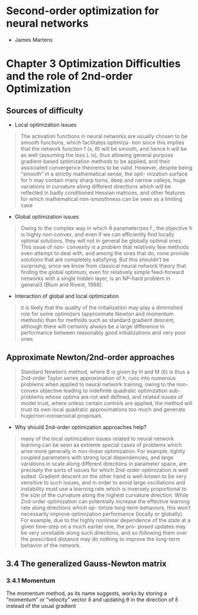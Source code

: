 # Second-order optimization for neural networks
* James Martens

# Chapter 3 Optimization Difficulties and the role of 2nd-order Optimization
## Sources of difficulty
* Local optimization issues
> The activation functions in neural networks are usually chosen to be smooth functions, which facilitates optimiza-
tion since this implies that the network function f (x, θ) will be smooth, and hence h will be as well (assuming the
loss L is), thus allowing general purpose gradient-based optimization methods to be applied, and their associated
convergence theorems to be valid. However, despite being “smooth” in a strictly mathematical sense, the opti-
mization surface for h may contain many sharp turns, deep and narrow valleys, huge variations in curvature along
different directions which will be reflected in badly conditioned Hessian matrices, and other features for which
mathematical non-smoothness can be seen as a limiting case

*  Global optimization issues
> Owing to the complex way in which θ parameterizes f , the objective h is highly non-convex, and even if we can
efficiently find locally optimal solutions, they will not in general be globally optimal ones. This issue of non-
convexity is a problem that relatively few methods even attempt to deal with, and among the ones that do, none
provide solutions that are completely satisfying. But this shouldn’t be surprising, since we know from classical
neural network theory that finding the global optimum, even for relatively simple feed-forward networks with a
single hidden layer, is an NP-hard problem in general3 (Blum and Rivest, 1988).

* Interaction of global and local optimization
>  it is likely that the quality of the initialization may play
a diminished role for some optimizers (approximate Newton and momentum methods) than for methods such
as standard gradient descent, although there will certainly always be a large difference in performance between
reasonably good initializations and very poor ones

## Approximate Newton/2nd-order approaches
> Standard Newton’s method, where B is given by H and M (δ) is thus a 2nd-order Taylor series approximation
of h, runs into numerous problems when applied to neural network training, owing to the non-convex objective
leading to indefinite quadratic optimization sub-problems whose optima are not well defined, and related issues of
model trust, where unless certain controls are applied, the method will trust its own local quadratic approximations
too much and generate huge/non-nonsensical proposals.

* Why should 2nd-order optimization approaches help?
>  many of the local optimization
issues related to neural network learning can be seen as extreme special cases of problems which arise more
generally in non-linear optimization. For example, tightly coupled parameters with strong local dependencies, and
large variations in scale along different directions in parameter space, are precisely the sorts of issues for which
2nd-order optimization is well suited. Gradient descent on the other hand is well-known to be very sensitive to
such issues, and in order to avoid large oscillations and instability must use a learning rate which is inversely
proportional to the size of the curvature along the highest curvature direction.
> While 2nd-order optimization can potentially increase the effective learning rate along directions which op-
timize long-term behaviors, this won’t necessarily improve optimization performance (locally or globally). For
example, due to the highly nonlinear dependence of the state at a given time-step on a much earlier one, the pro-
posed updates may be very unreliable along such directions, and so following them over the prescribed distance
may do nothing to improve the long-term behavior of the network.

## 3.4 The generalized Gauss-Newton matrix

### 3.4.1 Momentum
The momentum method, as its name suggests, works by storing a “momentum” or “velocity” vector δ and updating θ in the direction of δ instead of the usual gradient

